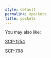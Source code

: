 ```yaml
---
style: default
permalink: Xpockets
title: pockets
---
```

You may also like:

[SCP-1254](http://scp-wiki.net/scp-1254)

[SCP-708](http://scp-wiki.net/scp-708)
